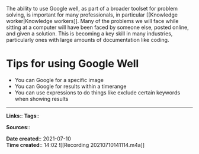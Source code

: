 The ability to use Google well, as part of a broader toolset for problem solving, is important for many professionals, in particular [[Knowledge worker|Knowledge workers]].
Many of the problems we will face while sitting at a computer will have been faced by someone else, posted online, and given a solution. This is becoming a key skill in many industries, particularly ones with large amounts of documentation like coding.

# Tips for using Google Well
- You can Google for a specific image
- You can Google for results within a timerange
- You can use expressions to do things like exclude certain keywords when showing results 


---
**Links**:: 
**Tags**:: 

**Sources**::

**Date created**:: 2021-07-10  
**Time created**:: 14:02
![[Recording 20210710141114.m4a]]
